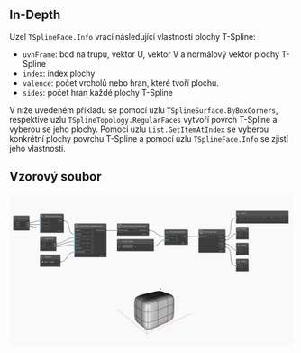 ## In-Depth
Uzel `TSplineFace.Info` vrací následující vlastnosti plochy T-Spline:
- `uvnFrame`: bod na trupu, vektor U, vektor V a normálový vektor plochy T-Spline
- `index`: index plochy
- `valence`: počet vrcholů nebo hran, které tvoří plochu.
- `sides`: počet hran každé plochy T-Spline

V níže uvedeném příkladu se pomocí uzlu `TSplineSurface.ByBoxCorners`, respektive uzlu `TSplineTopology.RegularFaces` vytvoří povrch T-Spline a vyberou se jeho plochy. Pomocí uzlu `List.GetItemAtIndex` se vyberou konkrétní plochy povrchu T-Spline a pomocí uzlu `TSplineFace.Info` se zjistí jeho vlastnosti.

## Vzorový soubor

![Example](./Autodesk.DesignScript.Geometry.TSpline.TSplineFace.Info_img.jpg)
